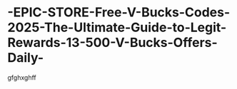 # -EPIC-STORE-Free-V-Bucks-Codes-2025-The-Ultimate-Guide-to-Legit-Rewards-13-500-V-Bucks-Offers-Daily-
gfghxghff
